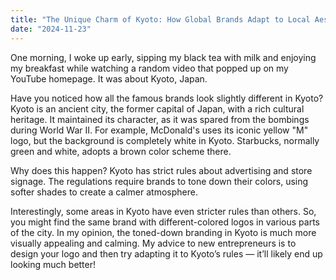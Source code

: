 ```yaml
---
title: "The Unique Charm of Kyoto: How Global Brands Adapt to Local Aesthetic"
date: "2024-11-23"
---
```


One morning, I woke up early, sipping my black tea with milk and enjoying my breakfast while watching a random video that popped up on my YouTube homepage. It was about Kyoto, Japan.

Have you noticed how all the famous brands look slightly different in Kyoto? Kyoto is an ancient city, the former capital of Japan, with a rich cultural heritage. It maintained its character, as it was spared from the bombings during World War II. For example, McDonald's uses its iconic yellow "M" logo, but the background is completely white in Kyoto. Starbucks, normally green and white, adopts a brown color scheme there.

Why does this happen? Kyoto has strict rules about advertising and store signage. The regulations require brands to tone down their colors, using softer shades to create a calmer atmosphere.

Interestingly, some areas in Kyoto have even stricter rules than others. So, you might find the same brand with different-colored logos in various parts of the city. In my opinion, the toned-down branding in Kyoto is much more visually appealing and calming. My advice to new entrepreneurs is to design your logo and then try adapting it to Kyoto’s rules — it’ll likely end up looking much better!
